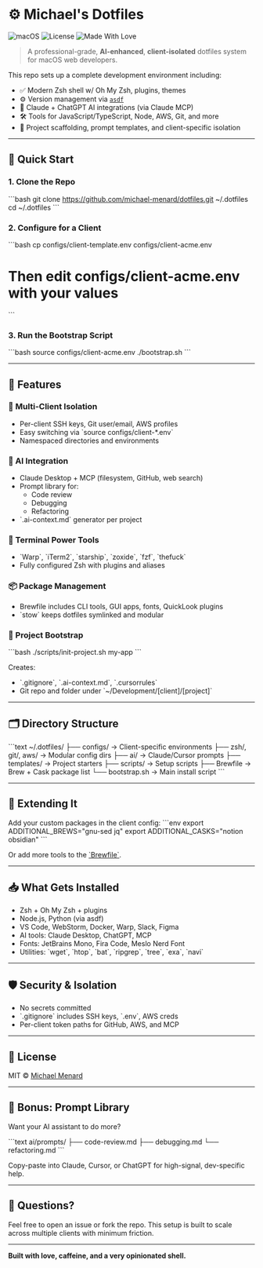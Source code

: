 # ⚙️ Michael's Dotfiles

![macOS](https://img.shields.io/badge/Platform-macOS-000?logo=apple)
![License](https://img.shields.io/github/license/michael-menard/dotfiles)
![Made With Love](https://img.shields.io/badge/Built%20with-%E2%9D%A4-red)

> A professional-grade, **AI-enhanced**, **client-isolated** dotfiles system for macOS web developers.

This repo sets up a complete development environment including:

- ✅ Modern Zsh shell w/ Oh My Zsh, plugins, themes
- ⚙️ Version management via [`asdf`](https://asdf-vm.com/)
- 🧠 Claude + ChatGPT AI integrations (via Claude MCP)
- 🛠 Tools for JavaScript/TypeScript, Node, AWS, Git, and more
- 🧱 Project scaffolding, prompt templates, and client-specific isolation

---

## 🚀 Quick Start

### 1. Clone the Repo

\`\`\`bash
git clone https://github.com/michael-menard/dotfiles.git ~/.dotfiles
cd ~/.dotfiles
\`\`\`

### 2. Configure for a Client

\`\`\`bash
cp configs/client-template.env configs/client-acme.env
# Then edit configs/client-acme.env with your values
\`\`\`

### 3. Run the Bootstrap Script

\`\`\`bash
source configs/client-acme.env
./bootstrap.sh
\`\`\`

---

## 🧠 Features

### 🏢 Multi-Client Isolation

- Per-client SSH keys, Git user/email, AWS profiles
- Easy switching via \`source configs/client-*.env\`
- Namespaced directories and environments

### 🤖 AI Integration

- Claude Desktop + MCP (filesystem, GitHub, web search)
- Prompt library for:
  - Code review
  - Debugging
  - Refactoring
- \`.ai-context.md\` generator per project

### 🐚 Terminal Power Tools

- \`Warp\`, \`iTerm2\`, \`starship\`, \`zoxide\`, \`fzf\`, \`thefuck\`
- Fully configured Zsh with plugins and aliases

### 📦 Package Management

- Brewfile includes CLI tools, GUI apps, fonts, QuickLook plugins
- \`stow\` keeps dotfiles symlinked and modular

### 🧱 Project Bootstrap

\`\`\`bash
./scripts/init-project.sh my-app
\`\`\`

Creates:
- \`.gitignore\`, \`.ai-context.md\`, \`.cursorrules\`
- Git repo and folder under \`~/Development/[client]/[project]\`

---

## 🗂 Directory Structure

\`\`\`text
~/.dotfiles/
├── configs/                → Client-specific environments
├── zsh/, git/, aws/        → Modular config dirs
├── ai/                     → Claude/Cursor prompts
├── templates/              → Project starters
├── scripts/                → Setup scripts
├── Brewfile                → Brew + Cask package list
└── bootstrap.sh            → Main install script
\`\`\`

---

## 🧩 Extending It

Add your custom packages in the client config:
\`\`\`env
export ADDITIONAL_BREWS="gnu-sed jq"
export ADDITIONAL_CASKS="notion obsidian"
\`\`\`

Or add more tools to the [\`Brewfile\`](./Brewfile).

---

## 📥 What Gets Installed

- Zsh + Oh My Zsh + plugins
- Node.js, Python (via asdf)
- VS Code, WebStorm, Docker, Warp, Slack, Figma
- AI tools: Claude Desktop, ChatGPT, MCP
- Fonts: JetBrains Mono, Fira Code, Meslo Nerd Font
- Utilities: \`wget\`, \`htop\`, \`bat\`, \`ripgrep\`, \`tree\`, \`exa\`, \`navi\`

---

## 🛡 Security & Isolation

- No secrets committed
- \`.gitignore\` includes SSH keys, \`.env\`, AWS creds
- Per-client token paths for GitHub, AWS, and MCP

---

## 📄 License

MIT © [Michael Menard](https://github.com/michael-menard)

---

## 🧠 Bonus: Prompt Library

Want your AI assistant to do more?

\`\`\`text
ai/prompts/
├── code-review.md
├── debugging.md
└── refactoring.md
\`\`\`

Copy-paste into Claude, Cursor, or ChatGPT for high-signal, dev-specific help.

---

## 💬 Questions?

Feel free to open an issue or fork the repo. This setup is built to scale across multiple clients with minimum friction.

---

**Built with love, caffeine, and a very opinionated shell.**
